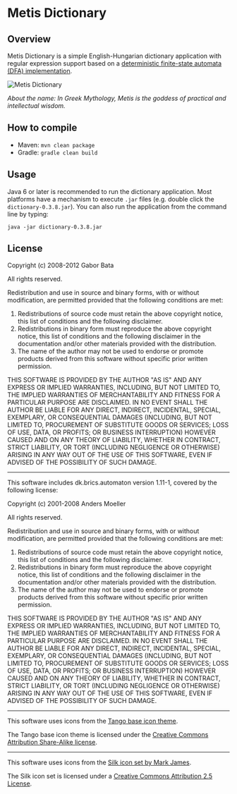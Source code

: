 Metis Dictionary
================

Overview
--------
Metis Dictionary is a simple English-Hungarian dictionary application with regular expression support
based on a [deterministic finite-state automata (DFA) implementation](http://www.brics.dk/automaton/).

![Metis Dictionary](https://raw.githubusercontent.com/gaborbata/metis-dictionary/master/resources/dictionary-capture.gif)

*About the name: In Greek Mythology, Metis is the goddess of practical and intellectual wisdom.*

How to compile
--------------
* Maven: `mvn clean package`
* Gradle: `gradle clean build`

Usage
-----
Java 6 or later is recommended to run the dictionary application. Most platforms have a mechanism to execute `.jar` files (e.g. double click the `dictionary-0.3.8.jar`).
You can also run the application from the command line by typing:

    java -jar dictionary-0.3.8.jar

License
-------
Copyright (c) 2008-2012 Gabor Bata

All rights reserved.

Redistribution and use in source and binary forms, with or without modification, are permitted provided that the following conditions are met:

1. Redistributions of source code must retain the above copyright notice, this list of conditions and the following disclaimer.
2. Redistributions in binary form must reproduce the above copyright notice, this list of conditions and the following disclaimer in the documentation and/or other materials provided with the distribution.
3. The name of the author may not be used to endorse or promote products derived from this software without specific prior written permission.

THIS SOFTWARE IS PROVIDED BY THE AUTHOR "AS IS" AND ANY EXPRESS OR IMPLIED WARRANTIES, INCLUDING, BUT NOT LIMITED TO, THE IMPLIED WARRANTIES OF MERCHANTABILITY AND FITNESS FOR A PARTICULAR PURPOSE ARE DISCLAIMED. IN NO EVENT SHALL THE AUTHOR BE LIABLE FOR ANY DIRECT, INDIRECT, INCIDENTAL, SPECIAL, EXEMPLARY, OR CONSEQUENTIAL DAMAGES (INCLUDING, BUT NOT LIMITED TO, PROCUREMENT OF SUBSTITUTE GOODS OR SERVICES; LOSS OF USE, DATA, OR PROFITS; OR BUSINESS INTERRUPTION) HOWEVER CAUSED AND ON ANY THEORY OF LIABILITY, WHETHER IN CONTRACT, STRICT LIABILITY, OR TORT (INCLUDING NEGLIGENCE OR OTHERWISE) ARISING IN ANY WAY OUT OF THE USE OF THIS SOFTWARE, EVEN IF ADVISED OF THE POSSIBILITY OF SUCH DAMAGE.

---

This software includes dk.brics.automaton version 1.11-1, covered by the following license:

Copyright (c) 2001-2008 Anders Moeller

All rights reserved.

Redistribution and use in source and binary forms, with or without modification, are permitted provided that the following conditions are met:

1. Redistributions of source code must retain the above copyright notice, this list of conditions and the following disclaimer.
2. Redistributions in binary form must reproduce the above copyright notice, this list of conditions and the following disclaimer in the documentation and/or other materials provided with the distribution.
3. The name of the author may not be used to endorse or promote products derived from this software without specific prior written permission.

THIS SOFTWARE IS PROVIDED BY THE AUTHOR "AS IS" AND ANY EXPRESS OR IMPLIED WARRANTIES, INCLUDING, BUT NOT LIMITED TO, THE IMPLIED WARRANTIES OF MERCHANTABILITY AND FITNESS FOR A PARTICULAR PURPOSE ARE DISCLAIMED. IN NO EVENT SHALL THE AUTHOR BE LIABLE FOR ANY DIRECT, INDIRECT, INCIDENTAL, SPECIAL, EXEMPLARY, OR CONSEQUENTIAL DAMAGES (INCLUDING, BUT NOT LIMITED TO, PROCUREMENT OF SUBSTITUTE GOODS OR SERVICES; LOSS OF USE, DATA, OR PROFITS; OR BUSINESS INTERRUPTION) HOWEVER CAUSED AND ON ANY THEORY OF LIABILITY, WHETHER IN CONTRACT, STRICT LIABILITY, OR TORT (INCLUDING NEGLIGENCE OR OTHERWISE) ARISING IN ANY WAY OUT OF THE USE OF THIS SOFTWARE, EVEN IF ADVISED OF THE POSSIBILITY OF SUCH DAMAGE.

---

This software uses icons from the [Tango base icon theme](http://tango.freedesktop.org/Tango_Desktop_Project).

The Tango base icon theme is licensed under the [Creative Commons Attribution Share-Alike license](http://creativecommons.org/licenses/by-sa/2.5/).

---

This software uses icons from the [Silk icon set by Mark James](http://www.famfamfam.com/lab/icons/silk/).

The Silk icon set is licensed under a [Creative Commons Attribution 2.5 License](http://creativecommons.org/licenses/by/2.5/).
